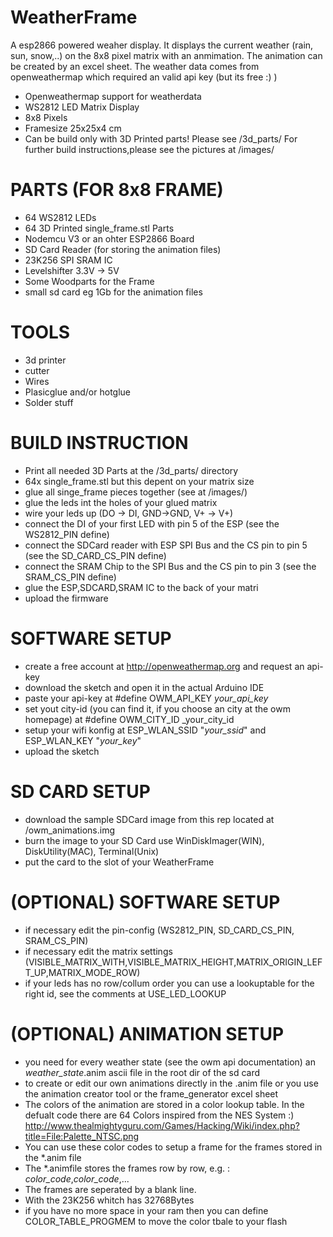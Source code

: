 # WeatherFrame
A esp2866 powered weaher display.
It displays the current weather (rain, sun, snow,..) on the 8x8 pixel matrix with an anmimation.
The animation can be created by an excel sheet.
The weather data comes from openweathermap which required an valid api key (but its free :) )
* Openweathermap support for weatherdata
* WS2812 LED Matrix Display
* 8x8 Pixels 
* Framesize 25x25x4 cm
* Can be build only with 3D Printed parts! Please see /3d_parts/
For further build instructions,please see the pictures at /images/


# PARTS (FOR 8x8 FRAME)
 * 64 WS2812 LEDs
 * 64 3D Printed single_frame.stl Parts
 * Nodemcu V3 or an ohter ESP2866 Board
 * SD Card Reader (for storing the animation files)
 * 23K256 SPI SRAM IC
 * Levelshifter 3.3V -> 5V
 * Some Woodparts for the Frame
 * small sd card eg 1Gb for the animation files
 
# TOOLS
 * 3d printer
 * cutter
 * Wires
 * Plasicglue and/or hotglue
 * Solder stuff
 
# BUILD INSTRUCTION
 * Print all needed 3D Parts at the /3d_parts/ directory 
 * 64x single_frame.stl but this depent on your matrix size
 * glue all singe_frame pieces together (see at /images/)
 * glue the leds int the holes of your glued matrix
 * wire your leds up (DO -> DI, GND->GND, V+ -> V+)
 * connect the DI of your first LED with pin 5 of the ESP (see the WS2812_PIN define)
 * connect the SDCard reader with ESP SPI Bus and the CS pin to pin 5 (see the SD_CARD_CS_PIN define)
 * connect the SRAM Chip to the SPI Bus and the CS pin to pin 3 (see the SRAM_CS_PIN define)
 * glue the ESP,SDCARD,SRAM IC to the back of your matri
 * upload the firmware

# SOFTWARE SETUP
 * create a free account at http://openweathermap.org and request an api-key
 * download the sketch and open it in the actual Arduino IDE
 * paste your api-key at #define OWM_API_KEY _your_api_key_
 * set yout city-id (you can find it, if you choose an city at the owm homepage) at #define OWM_CITY_ID _your_city_id
 * setup your wifi konfig at ESP_WLAN_SSID "_your_ssid_" and ESP_WLAN_KEY "_your_key_"
 * upload the sketch
 
# SD CARD SETUP
 * download the sample SDCard image from this rep located at /owm_animations.img
 * burn the image to your SD Card use WinDiskImager(WIN), DiskUtility(MAC), Terminal(Unix)
 * put the card to the slot of your WeatherFrame
 
 
# (OPTIONAL) SOFTWARE SETUP
 * if necessary edit the pin-config (WS2812_PIN, SD_CARD_CS_PIN, SRAM_CS_PIN)
 * if necessary edit the matrix settings (VISIBLE_MATRIX_WITH,VISIBLE_MATRIX_HEIGHT,MATRIX_ORIGIN_LEFT_UP,MATRIX_MODE_ROW)
 * if your leds has no row/collum order you can use a lookuptable for the right id, see the comments at USE_LED_LOOKUP
 

# (OPTIONAL) ANIMATION SETUP
 * you need for every weather state (see the owm api documentation) an _weather_state_.anim ascii file in the root dir of the sd card
 * to create or edit our own animations directly in the .anim file or you use the animation creator tool or the frame_generator excel sheet
 * The colors of the animation are stored in a color lookup table. In the defualt code there are 64 Colors inspired from the NES System :)
   http://www.thealmightyguru.com/Games/Hacking/Wiki/index.php?title=File:Palette_NTSC.png
 * You can use these color codes to setup a frame for the frames stored in the *.anim file
 * The *.animfile stores the frames row by row, e.g. : _color_code_,_color_code_,...
 * The frames are seperated by a blank line.
 * With the 23K256 whitch has 32768Bytes
 * if you have no more space in your ram then you can define COLOR_TABLE_PROGMEM to move the color tbale to your flash
